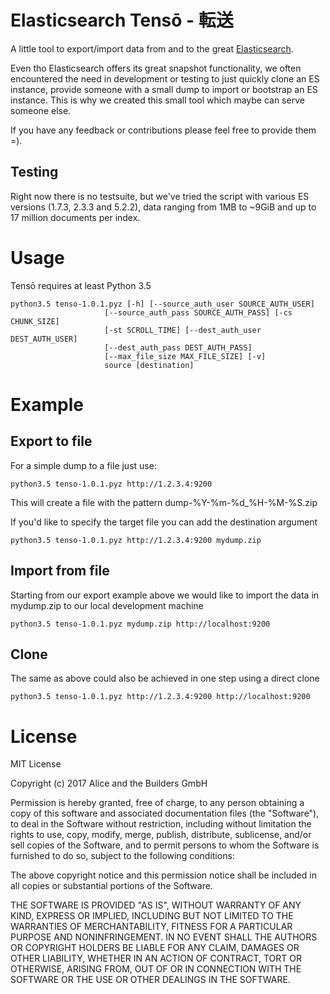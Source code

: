# Elasticsearch Tensō - 転送
A little tool to export/import data from and to the great [Elasticsearch](https://www.elastic.co).

Even tho Elasticsearch offers its great snapshot functionality, we often encountered the need in development or testing to just quickly clone an ES instance, provide someone with a small dump to import or bootstrap an ES instance.
This is why we created this small tool which maybe can serve someone else. 

If you have any feedback or contributions please feel free to provide them =). 

## Testing
Right now there is no testsuite, but we've tried the script with various ES versions (1.7.3, 2.3.3 and 5.2.2), data ranging from 1MB to ~9GiB and up to 17 million documents per index.

# Usage

Tensō requires at least Python 3.5

```
python3.5 tenso-1.0.1.pyz [-h] [--source_auth_user SOURCE_AUTH_USER]
                     [--source_auth_pass SOURCE_AUTH_PASS] [-cs CHUNK_SIZE]
                     [-st SCROLL_TIME] [--dest_auth_user DEST_AUTH_USER]
                     [--dest_auth_pass DEST_AUTH_PASS]
                     [--max_file_size MAX_FILE_SIZE] [-v]
                     source [destination]
```

# Example

## Export to file

For a simple dump to a file just use:
```
python3.5 tenso-1.0.1.pyz http://1.2.3.4:9200
```
This will create a file with the pattern dump-%Y-%m-%d_%H-%M-%S.zip

If you'd like to specify the target file you can add the destination argument
```
python3.5 tenso-1.0.1.pyz http://1.2.3.4:9200 mydump.zip
```

## Import from file
Starting from our export example above we would like to import the data in mydump.zip to our local development machine

```
python3.5 tenso-1.0.1.pyz mydump.zip http://localhost:9200
```

## Clone 
The same as above could also be achieved in one step using a direct clone

```
python3.5 tenso-1.0.1.pyz http://1.2.3.4:9200 http://localhost:9200
```


# License

MIT License

Copyright (c) 2017 Alice and the Builders GmbH

Permission is hereby granted, free of charge, to any person obtaining a copy
of this software and associated documentation files (the "Software"), to deal
in the Software without restriction, including without limitation the rights
to use, copy, modify, merge, publish, distribute, sublicense, and/or sell
copies of the Software, and to permit persons to whom the Software is
furnished to do so, subject to the following conditions:

The above copyright notice and this permission notice shall be included in all
copies or substantial portions of the Software.

THE SOFTWARE IS PROVIDED "AS IS", WITHOUT WARRANTY OF ANY KIND, EXPRESS OR
IMPLIED, INCLUDING BUT NOT LIMITED TO THE WARRANTIES OF MERCHANTABILITY,
FITNESS FOR A PARTICULAR PURPOSE AND NONINFRINGEMENT. IN NO EVENT SHALL THE
AUTHORS OR COPYRIGHT HOLDERS BE LIABLE FOR ANY CLAIM, DAMAGES OR OTHER
LIABILITY, WHETHER IN AN ACTION OF CONTRACT, TORT OR OTHERWISE, ARISING FROM,
OUT OF OR IN CONNECTION WITH THE SOFTWARE OR THE USE OR OTHER DEALINGS IN THE
SOFTWARE.

